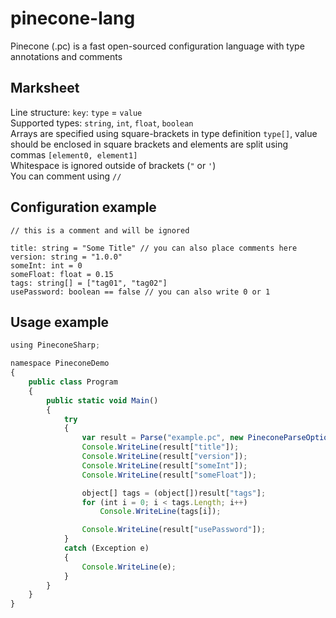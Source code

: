 # pinecone-lang
Pinecone (.pc) is a fast open-sourced configuration language with type annotations and comments
## Marksheet
Line structure: `key`: `type` = `value`<br>
Supported types: `string`, `int`, `float`, `boolean`<br>
Arrays are specified using square-brackets in type definition `type[]`, value should be enclosed in square brackets and elements are split using commas `[element0, element1]`<br>
Whitespace is ignored outside of brackets (`"` or `'`)<br>
You can comment using `//`
## Configuration example
```
// this is a comment and will be ignored

title: string = "Some Title" // you can also place comments here
version: string = "1.0.0"
someInt: int = 0
someFloat: float = 0.15
tags: string[] = ["tag01", "tag02"]
usePassword: boolean == false // you can also write 0 or 1
```
## Usage example
```js
using PineconeSharp;

namespace PineconeDemo
{
	public class Program
	{
		public static void Main()
		{
			try
            {
                var result = Parse("example.pc", new PineconeParseOptions());
                Console.WriteLine(result["title"]);
                Console.WriteLine(result["version"]);
                Console.WriteLine(result["someInt"]);
                Console.WriteLine(result["someFloat"]);

                object[] tags = (object[])result["tags"];
                for (int i = 0; i < tags.Length; i++)
                    Console.WriteLine(tags[i]);

                Console.WriteLine(result["usePassword"]);
            }
            catch (Exception e)
            {
                Console.WriteLine(e);
            }
		}
	}
}
```